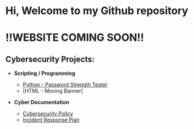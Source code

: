 <h1>Hi, Welcome to my Github repository</h1>

<h1> !!WEBSITE COMING SOON!! </h1>

<h2>Cybersecurity Projects:</h2>

- <b>Scripting / Programming</b>
  - [Python - Password Strength Tester](https://github.com/Github-SGCS/Password-Strength-Test/blob/main/README.md)
  - [HTML - Moving Banner]

- <b>Cyber Documentation</b>
  - [Cybersecurity Policy](https://github.com/Github-SGCS/Cybersecurity-Policy)
  - [Incident Response Plan](https://github.com/Github-SGCS/Cybersecurity-Incident-Response-Plan/tree/main)
<!--
**Github-SGCS/Github-SGCS** is a ✨ _special_ ✨ repository because its `README.md` (this file) appears on your GitHub profile.

Here are some ideas to get you started:

- 🔭 I’m currently working on ...
- 🌱 I’m currently learning ...
- 👯 I’m looking to collaborate on ...
- 🤔 I’m looking for help with ...
- 💬 Ask me about ...
- 📫 How to reach me: ...
- 😄 Pronouns: ...
- ⚡ Fun fact: ...
-->

